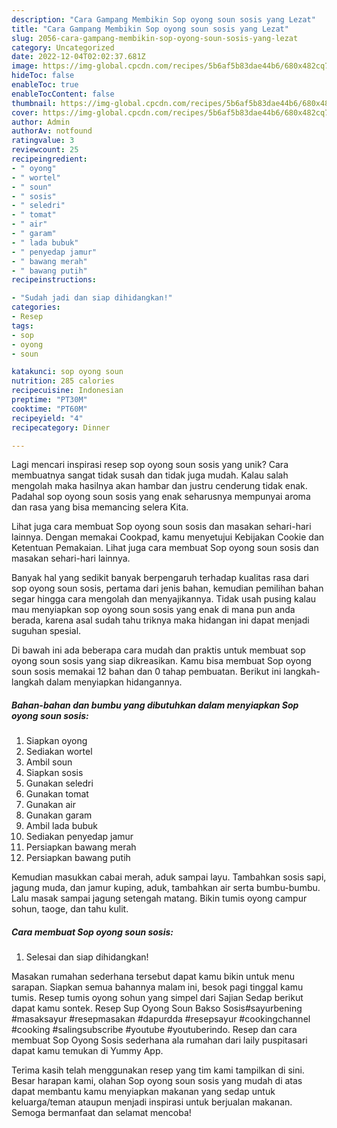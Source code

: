 ```yaml
---
description: "Cara Gampang Membikin Sop oyong soun sosis yang Lezat"
title: "Cara Gampang Membikin Sop oyong soun sosis yang Lezat"
slug: 2056-cara-gampang-membikin-sop-oyong-soun-sosis-yang-lezat
category: Uncategorized
date: 2022-12-04T02:02:37.681Z
image: https://img-global.cpcdn.com/recipes/5b6af5b83dae44b6/680x482cq70/sop-oyong-soun-sosis-foto-resep-utama.jpg
hideToc: false
enableToc: true
enableTocContent: false
thumbnail: https://img-global.cpcdn.com/recipes/5b6af5b83dae44b6/680x482cq70/sop-oyong-soun-sosis-foto-resep-utama.jpg
cover: https://img-global.cpcdn.com/recipes/5b6af5b83dae44b6/680x482cq70/sop-oyong-soun-sosis-foto-resep-utama.jpg
author: Admin
authorAv: notfound
ratingvalue: 3
reviewcount: 25
recipeingredient:
- " oyong"
- " wortel"
- " soun"
- " sosis"
- " seledri"
- " tomat"
- " air"
- " garam"
- " lada bubuk"
- " penyedap jamur"
- " bawang merah"
- " bawang putih"
recipeinstructions:

- "Sudah jadi dan siap dihidangkan!"
categories:
- Resep
tags:
- sop
- oyong
- soun

katakunci: sop oyong soun 
nutrition: 285 calories
recipecuisine: Indonesian
preptime: "PT30M"
cooktime: "PT60M"
recipeyield: "4"
recipecategory: Dinner

---
```





Lagi mencari inspirasi resep sop oyong soun sosis yang unik? Cara membuatnya sangat tidak susah dan tidak juga mudah. Kalau salah mengolah maka hasilnya akan hambar dan justru cenderung tidak enak. Padahal sop oyong soun sosis yang enak seharusnya mempunyai aroma dan rasa yang bisa memancing selera Kita.





Lihat juga cara membuat Sop oyong soun sosis dan masakan sehari-hari lainnya. Dengan memakai Cookpad, kamu menyetujui Kebijakan Cookie dan Ketentuan Pemakaian. Lihat juga cara membuat Sop oyong soun sosis dan masakan sehari-hari lainnya.

Banyak hal yang sedikit banyak berpengaruh terhadap kualitas rasa dari sop oyong soun sosis, pertama dari jenis bahan, kemudian pemilihan bahan segar hingga cara mengolah dan menyajikannya. Tidak usah pusing kalau mau menyiapkan sop oyong soun sosis yang enak di mana pun anda berada, karena asal sudah tahu triknya maka hidangan ini dapat menjadi suguhan spesial.






Di bawah ini ada beberapa cara mudah dan praktis untuk membuat sop oyong soun sosis yang siap dikreasikan. Kamu bisa membuat Sop oyong soun sosis memakai 12 bahan dan 0 tahap pembuatan. Berikut ini langkah-langkah dalam menyiapkan hidangannya.

<!--inarticleads1-->

##### Bahan-bahan dan bumbu yang dibutuhkan dalam menyiapkan Sop oyong soun sosis:

1. Siapkan  oyong
1. Sediakan  wortel
1. Ambil  soun
1. Siapkan  sosis
1. Gunakan  seledri
1. Gunakan  tomat
1. Gunakan  air
1. Gunakan  garam
1. Ambil  lada bubuk
1. Sediakan  penyedap jamur
1. Persiapkan  bawang merah
1. Persiapkan  bawang putih


Kemudian masukkan cabai merah, aduk sampai layu. Tambahkan sosis sapi, jagung muda, dan jamur kuping, aduk, tambahkan air serta bumbu-bumbu. Lalu masak sampai jagung setengah matang. Bikin tumis oyong campur sohun, taoge, dan tahu kulit. 

<!--inarticleads2-->

##### Cara membuat Sop oyong soun sosis:


1. Selesai dan siap dihidangkan!

Masakan rumahan sederhana tersebut dapat kamu bikin untuk menu sarapan. Siapkan semua bahannya malam ini, besok pagi tinggal kamu tumis. Resep tumis oyong sohun yang simpel dari Sajian Sedap berikut dapat kamu sontek. Resep Sup Oyong Soun Bakso Sosis#sayurbening #masaksayur #resepmasakan #dapurdda #resepsayur #cookingchannel #cooking #salingsubscribe #youtube #youtuberindo. Resep dan cara membuat Sop Oyong Sosis sederhana ala rumahan dari laily puspitasari dapat kamu temukan di Yummy App. 

Terima kasih telah menggunakan resep yang tim kami tampilkan di sini. Besar harapan kami, olahan Sop oyong soun sosis yang mudah di atas dapat membantu kamu menyiapkan makanan yang sedap untuk keluarga/teman ataupun menjadi inspirasi untuk berjualan makanan. Semoga bermanfaat dan selamat mencoba!
